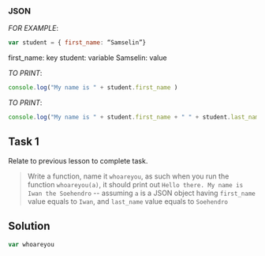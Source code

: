 ### JSON

_FOR EXAMPLE_: 
```javascript
var student = { first_name: “Samselin”}
```
first_name: key
student: variable
Samselin: value

_TO PRINT_:
```javascript
console.log("My name is " + student.first_name )
```
_TO PRINT_: 
```javascript
console.log("My name is " + student.first_name + " " + student.last_name);
```

## Task 1
Relate to previous lesson to complete task.
> Write a function, name it `whoareyou`, as such when you run the function `whoareyou(a)`, it should print out `Hello there. My name is Iwan the Soehendro` -- assuming `a` is a JSON object having `first_name` value equals to `Iwan`, and `last_name` value equals to `Soehendro`

## Solution

```javascript
var whoareyou


```
